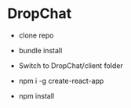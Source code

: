 # DropChat


* clone repo

* bundle install


* Switch to DropChat/client folder
* npm i -g create-react-app
* npm install




